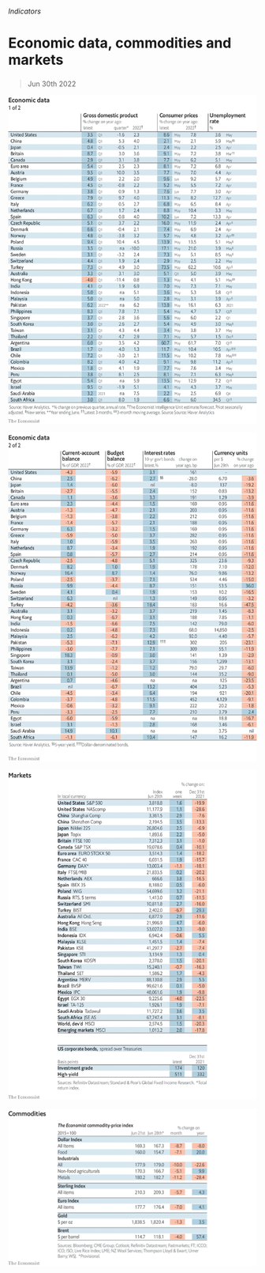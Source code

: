 ###### Indicators

# Economic data, commodities and markets 

#####  

> Jun 30th 2022 

![image](images/20220702_INT101.png) 


![image](images/20220702_INT102.png) 


![image](images/20220702_INT201.png) 


![image](images/20220702_INT401.png) 


